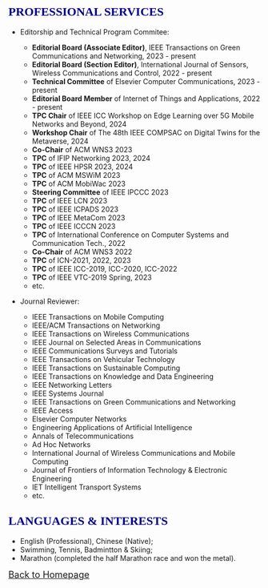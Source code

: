 ## <span id="j10"><font color='darkblue' face="Georgia" size="5">PROFESSIONAL SERVICES</font></span>
* Editorship and Technical Program Commitee:

  * **Editorial Board (Associate Editor)**, IEEE Transactions on Green Communications and Networking, 2023 - present
  * **Editorial Board (Section Editor)**, International Journal of Sensors, Wireless Communications and Control, 2022 - present
  * **Technical Committee** of Elsevier Computer Communications, 2023 - present 
  * **Editorial Board Member** of Internet of Things and Applications, 2022 - present
  * **TPC Chair** of IEEE ICC Workshop on Edge Learning over 5G Mobile Networks and Beyond, 2024
  * **Workshop Chair** of The 48th IEEE COMPSAC on Digital Twins for the Metaverse, 2024
  * **Co-Chair** of ACM WNS3 2023
  * **TPC** of IFIP Networking 2023, 2024
  * **TPC** of IEEE HPSR 2023, 2024
  * **TPC** of ACM MSWiM 2023
  * **TPC** of ACM MobiWac 2023
  * **Steering Committee** of IEEE IPCCC 2023
  * **TPC** of IEEE LCN 2023
  * **TPC** of IEEE ICPADS 2023
  * **TPC** of IEEE MetaCom 2023
  * **TPC** of IEEE ICCCN 2023
  * **TPC** of International Conference on Computer Systems and Communication Tech., 2022 
  * **Co-Chair** of ACM WNS3 2022
  * **TPC** of ICN-2021, 2022, 2023
  * **TPC** of IEEE ICC-2019, ICC-2020, ICC-2022
  * **TPC** of IEEE VTC-2019 Spring, 2023
  * etc.

  
* Journal Reviewer:
  
  * IEEE Transactions on Mobile Computing
  * IEEE/ACM Transactions on Networking
  * IEEE Transactions on Wireless Communications
  * IEEE Journal on Selected Areas in Communications
  * IEEE Communications Surveys and Tutorials
  * IEEE Transactions on Vehicular Technology
  * IEEE Transactions on Sustainable Computing
  * IEEE Transactions on Knowledge and Data Engineering
  * IEEE Networking Letters
  * IEEE Systems Journal
  * IEEE Transactions on Green Communications and Networking
  * IEEE Access
  * Elsevier Computer Networks
  * Engineering Applications of Artificial Intelligence
  * Annals of Telecommunications
  * Ad Hoc Networks
  * International Journal of Wireless Communications and Mobile Computing
  * Journal of Frontiers of Information Technology & Electronic Engineering
  * IET Intelligent Transport Systems
  * etc.
  
<!-- ## <span id="j11"><font color='darkblue' face="Georgia" size="5">SKILLS & PROFICIENCY</font></span>
* Advanced
  * Computer programming with **C/C++**, **Python**;
  * Modeling, scripting and data analysis with **MATLAB**, **Python**, **Shell**;
  * Knowledge and understanding of software and tools with **ns-3**, **TensorFlow**;
  * Documental skills with **LaTeX** and **MS office suite**;
  * Operation system with **Linux**. -->

  
## <span id="j12"><font color='darkblue' face="Georgia" size="5">LANGUAGES & INTERESTS</font></span>
* English (Professional), Chinese (Native);
* Swimming, Tennis, Badmintton & Skiing;
* Marathon (completed the half Marathon race and won the metal). 

[<u><font size='4'>Back to Homepage</font></u>](https://yuchen-sh.github.io)
